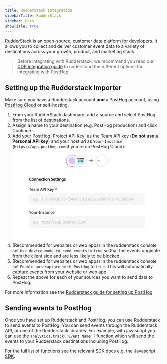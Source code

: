 ```yaml
---
title: RudderStack Integration
sidebarTitle: RudderStack
sidebar: Docs
showTitle: true
---
```


RudderStack is an open-source, customer data platform for developers. It allows you to collect and deliver customer event data to a variety of destinations across your growth, product, and marketing stack.

> Before integrating with Rudderstack, we recommend you read our [CDP integration guide](/docs/integrate/cdp) to understand the different options for integrating with PostHog.

## Setting up the Rudderstack Importer

Make sure you have a Rudderstack account **and** a PostHog account, using [PostHog Cloud](https://app.posthog.com/signup) or self-hosting.

1. From your RudderStack dashboard, add a source and select PostHog from the list of destinations.
2. Assign a name to your destination (e.g. PostHog production) and click Continue.
3. Add your PostHog 'Project API Key' as the Team API key (**Do not use a Personal API key**) and your host url as `Your-Instance` (`https://app.posthog.com` if you're on PostHog Cloud):
    ![RudderStack Dashboard](../../../images/rs-posthog-config.png)
4. (Recommended for websites or web apps) In the rudderstack console set `Use device-mode to send events` to `true` so that the events originate from the client side and are less likely to be blocked.
5. (Recommended for websites or web apps) In the rudderstack console set `Enable autocapture with PostHog` to `true`. This will automatically capture events from your website or web app.
6. Repeat the above for each of your sources you want to send data to PostHog.

For more information see the [Rudderstack guide for setting up PostHog](https://www.rudderstack.com/docs/destinations/streaming-destinations/posthog/setting-up-posthog/)

## Sending events to PostHog

Once you have set up Rudderstack and PostHog, you can use Rudderstack to send events to PostHog. You can send events through the Rudderstack API, or one of the Rudderstack libraries. For example, with javascript you can use the `analytics.track('Event Name')` function which will send the events to your Rudderstack destinations including PostHog.

For the full list of functions see the relevant SDK docs e.g. the [Javascript SDK](https://www.rudderstack.com/docs/sources/event-streams/sdks/rudderstack-javascript-sdk/supported-api/#track).
